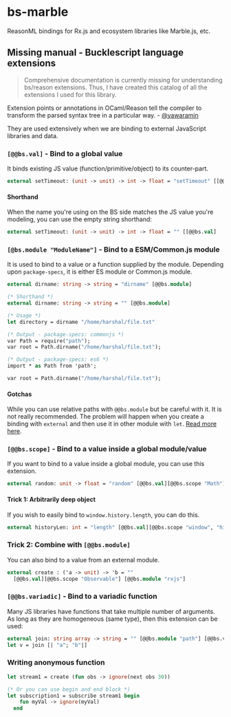 # bs-marble
ReasonML bindings for Rx.js and ecosystem libraries like Marble.js, etc.

## Missing manual - Bucklescript language extensions

> Comprehensive documentation is currently missing for understanding bs/reason extensions. Thus, I have created this catalog of all the extensions I used for this library.

Extension points or annotations in OCaml/Reason tell the compiler to transform the parsed syntax tree in a particular way. - [@yawaramin](https://reasonml.chat/t/docs-about-annotations/666/4?u=mistyharsh)

They are used extensively when we are binding to external JavaScript libraries and data.

### `[@@bs.val]` - Bind to a global value
It binds existing JS value (function/primitive/object) to its counter-part.

```ocaml
external setTimeout: (unit -> unit) -> int -> float = "setTimeout" [[@@bs.val]
```

#### Shorthand
When the name you're using on the BS side matches the JS value you're modeling, you can use the empty string shorthand:

```ocaml
external setTimeout: (unit -> unit) -> int -> float = "" [[@@bs.val]
```

### `[@bs.module "ModuleName"]` - Bind to a ESM/Common.js module
It is used to bind to a value or a function supplied by the module. Depending upon `package-specs`, it is either ES module or Common.js module.

```ocaml
external dirname: string -> string = "dirname" [@@bs.module]

(* Shorthand *)
external dirname: string -> string = "" [@@bs.module]

(* Usage *)
let directory = dirname "/home/harshal/file.txt"

(* Output - package-specs: commonjs *)
var Path = require("path");
var root = Path.dirname("/home/harshal/file.txt");

(* Output - package-specs: es6 *)
import * as Path from 'path';

var root = Path.dirname("/home/harshal/file.txt");
```

#### Gotchas
While you can use relative paths with `@@bs.module` but be careful with it. It is not really recommended. The problem will happen when you create a binding with `external` and then use it in other module with `let`. [Read more here](https://github.com/BuckleScript/bucklescript/issues/3014).

### `[@@bs.scope]` - Bind to a value inside a global module/value
If you want to bind to a value inside a global module, you can use this extension.

```ocaml
external random: unit -> float = "random" [@@bs.val][@@bs.scope "Math"]
```

#### Trick 1: Arbitrarily deep object
If you wish to easily bind to `window.history.length`, you can do this.

```ocaml
external historyLen: int = "length" [@@bs.val][@@bs.scope "window", "history"]
```

### Trick 2: Combine with `[@@bs.module]`
You can also bind to a value from an external module.

```ocaml
external create : ('a -> unit) -> 'b = ""
  [@@bs.val][@@bs.scope "Observable"] [@@bs.module "rxjs"]
```


### `[@@bs.variadic]` - Bind to a variadic function
Many JS libraries have functions that take multiple number of arguments. As long as they are homogeneous (same type), then this extension can be used:

```ocaml
external join: string array -> string = "" [@@bs.module "path"] [@@bs.variadic]
let v = join [| "a"; "b"|]
```

### Writing anonymous function
```ocaml
let stream1 = create (fun obs -> ignore(next obs 30))

(* Or you can use begin and end block *)
let subscription1 = subscribe stream1 begin
    fun myVal -> ignore(myVal)
  end

```